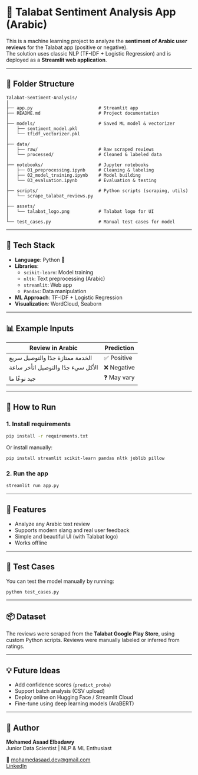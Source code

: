 # 🧐 Talabat Sentiment Analysis App (Arabic)

This is a machine learning project to analyze the **sentiment of Arabic user reviews** for the Talabat app (positive or negative).  
The solution uses classic NLP (TF-IDF + Logistic Regression) and is deployed as a **Streamlit web application**.

---

## 📂 Folder Structure

```
Talabat-Sentiment-Analysis/
│
├── app.py                         # Streamlit app
├── README.md                      # Project documentation
│
├── models/                        # Saved ML model & vectorizer
│   ├── sentiment_model.pkl
│   └── tfidf_vectorizer.pkl
│
├── data/
│   ├── raw/                       # Raw scraped reviews
│   └── processed/                 # Cleaned & labeled data
│
├── notebooks/                     # Jupyter notebooks
│   ├── 01_preprocessing.ipynb     # Cleaning & labeling
│   ├── 02_model_training.ipynb    # Model building
│   └── 03_evaluation.ipynb        # Evaluation & testing
│
├── scripts/                       # Python scripts (scraping, utils)
│   └── scrape_talabat_reviews.py
│
├── assets/
│   └── talabat_logo.png           # Talabat logo for UI
│
└── test_cases.py                  # Manual test cases for model
```

---

## 💠 Tech Stack

- **Language**: Python 🐍
- **Libraries**:
  - `scikit-learn`: Model training
  - `nltk`: Text preprocessing (Arabic)
  - `streamlit`: Web app
  - `Pandas`: Data manipulation
- **ML Approach**: TF-IDF + Logistic Regression
- **Visualization**: WordCloud, Seaborn

---

## 📊 Example Inputs

| Review in Arabic                                 | Prediction |
|--------------------------------------------------|------------|
| الخدمة ممتازة جدًا والتوصيل سريع                 | ✅ Positive |
| الأكل سيء جدًا والتوصيل اتأخر ساعة               | ❌ Negative |
| جيد نوعًا ما                                      | ❓ May vary |

---

## 🚀 How to Run

### 1. Install requirements

```bash
pip install -r requirements.txt
```

Or install manually:
```bash
pip install streamlit scikit-learn pandas nltk joblib pillow
```

### 2. Run the app

```bash
streamlit run app.py
```

---

## 📌 Features

- Analyze any Arabic text review
- Supports modern slang and real user feedback
- Simple and beautiful UI (with Talabat logo)
- Works offline

---

## 🧪 Test Cases

You can test the model manually by running:

```bash
python test_cases.py
```

---

## 📦 Dataset

The reviews were scraped from the **Talabat Google Play Store**, using custom Python scripts. Reviews were manually labeled or inferred from ratings.

---

## 💡 Future Ideas

- Add confidence scores (`predict_proba`)
- Support batch analysis (CSV upload)
- Deploy online on Hugging Face / Streamlit Cloud
- Fine-tune using deep learning models (AraBERT)

---

## 👤 Author

**Mohamed Asaad Elbadawy**  
Junior Data Scientist | NLP & ML Enthusiast

📧 mohamedasaad.dev@gmail.com  
[LinkedIn](https://www.linkedin.com/in/mohamedelbadawy1)


